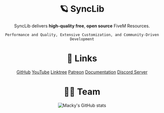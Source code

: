 <div align="center">

  # 🪐 SyncLib

SyncLib delivers **high-quality free**, **open source** FiveM Resources.

`Performance and Quality, Extensive Customization, and Community-Driven Development`

  # 🎂 Links

[GitHub](https://github.com/SyncLib)
[YouTube](https://www.youtube.com/@SyncLib)
[Linktree](https://linktr.ee/SyncLib)
[Patreon](https://patreon.com/SyncLib)
[Documentation](https://synclib.gitbook.io/synclib)
[Discord Server](https://discord.gg/GBPAGDmegX)

  # 👷‍♂️ Team

  ![Macky's GitHub stats](https://github-readme-stats.vercel.app/api?username=immacky&show_icons=true&theme=dark)

</div>
